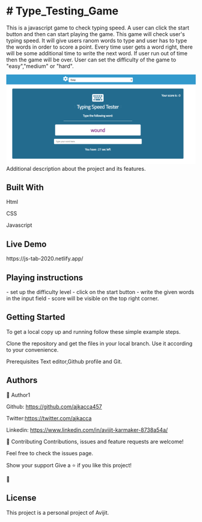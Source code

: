 <h1># Type_Testing_Game </h1>

This is a javascript game to check typing speed. A user can click the start button
and then can start playing the game. This game will check user's typing speed. It will
give users ranom words to type and user has to type the words in order to score
a point. Every time user gets a word right, there will be some additional time to write
the next word. If user run out of time then the game will be over. User can set the difficulty of the game to "easy","medium" or "hard".

<img src="images/picture1.PNG" alt="projectimg">

</h1>Additional description about the project and its features.</h1>

<h2>Built With</h2>

Html

CSS

Javascript

<h2>Live Demo</h2>
https://js-tab-2020.netlify.app/

<h2>Playing instructions</h2>
- set up the difficulty level
- click on the start button
- write the given words in the input field
- score will be visible on the top right corner.

<h2>Getting Started</h2>
To get a local copy up and running follow these simple example steps.

Clone the repository and get the files in your local branch. Use it according
to your convenience.

Prerequisites
Text editor,Github profile and Git.

<h2>Authors</h2>

👤 Author1

Github: https://github.com/ajkacca457

Twitter:https://twitter.com/ajkacca

Linkedin: https://www.linkedin.com/in/avijit-karmaker-8738a54a/



🤝 Contributing
Contributions, issues and feature requests are welcome!

Feel free to check the issues page.

Show your support
Give a ⭐️ if you like this project!

📝 <h2>License</h2>
This project is a personal project of Avijit.
